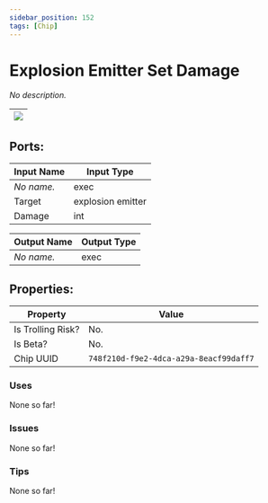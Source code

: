 ```yaml
---
sidebar_position: 152
tags: [Chip]
---
```


# Explosion Emitter Set Damage


*No description.*

| ![](https://images-ext-2.discordapp.net/external/MPmIaQzlEPmgGWlgi-WxBBXt0Bjv_zWPkg1y1f_sy3s/https/www.recroomcircuits.com/image/circuit/absolute-value?width=206&height=108) |
|-----|

## Ports:

| Input Name | Input Type |
|-----------|-----------|
| *No name.* | exec |
| Target | explosion emitter |
| Damage | int |

| Output Name | Output Type |
|-----------|-----------|
| *No name.* | exec |

## Properties:

| Property  | Value |
|-------------------|-----------|
| Is Trolling Risk? | No. |
| Is Beta? | No. |
| Chip UUID | `748f210d-f9e2-4dca-a29a-8eacf99daff7` |

### Uses
None so far!

### Issues
None so far!

### Tips
None so far!
